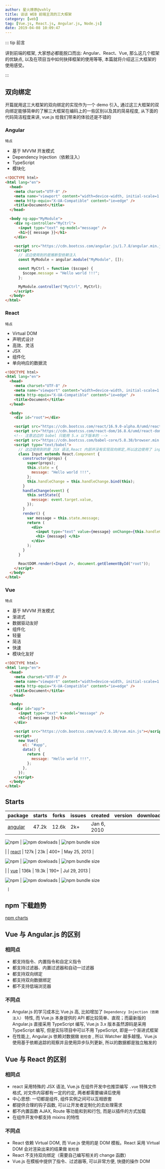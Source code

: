 ```yaml
---
author: 星火燎原@vxhly
title: 谈谈 WEB 前端主流的三大框架
category: [web]
tag: [Vue.js, React.js, Angular.js, Node.js]
date: 2019-04-08 10:09:47
---
```


::: tip 前言

讲到前端的框架, 大家想必都能脱口而出: Angular、React、Vue, 那么这几个框架的优缺点, 以及在项目当中如何抉择框架的使用等等, 本篇就将介绍这三大框架的使用感受。

:::

<!-- more -->

## 双向绑定

开篇就用这三大框架的双向绑定的实现作为一个 demo 引入, 通过这三大框架的双向绑定能够简单的了解三大框架在编码上的一些区别以及其的简易程度, 从下面的代码简洁程度来讲, vue.js 给我们带来的体验还是不错的

### Angular

`特点`

- 基于 MVVM 开发模式
- Dependency Injection（依赖注入）
- TypeScript
- 模块化

```html
<!DOCTYPE html>
<html lang="en">
  <head>
    <meta charset="UTF-8" />
    <meta name="viewport" content="width=device-width, initial-scale=1.0" />
    <meta http-equiv="X-UA-Compatible" content="ie=edge" />
    <title>Document</title>
  </head>

  <body ng-app="MyModule">
    <div ng-controller="MyCtrl">
      <input type="text" ng-model="message" />
      <h1>{{ message }}</h1>
    </div>

    <script src="https://cdn.bootcss.com/angular.js/1.7.8/angular.min.js"></script>
    <script>
      // 这边使用到的是推断型依赖注入
      const MyModule = angular.module("MyModule", []);

      const MyCtrl = function ($scope) {
        $scope.message = "Hello world !!!";
      };

      MyModule.controller("MyCtrl", MyCtrl);
    </script>
  </body>
</html>
```

### React

`特点`

- Virtual DOM
- 声明式设计
- 高效、灵活
- JSX
- 组件化
- 单向响应的数据流

```html
<!DOCTYPE html>
<html lang="en">
  <head>
    <meta charset="UTF-8" />
    <meta name="viewport" content="width=device-width, initial-scale=1.0" />
    <meta http-equiv="X-UA-Compatible" content="ie=edge" />
    <title>Document</title>
  </head>

  <body>
    <div id="root"></div>

    <script src="https://cdn.bootcss.com/react/16.9.0-alpha.0/umd/react.development.js"></script>
    <script src="https://cdn.bootcss.com/react-dom/16.8.6/umd/react-dom.development.js"></script>
    <!-- 注意这边的 babel 只能用 5.x 以下版本的 -->
    <script src="https://cdn.bootcss.com/babel-core/5.8.38/browser.min.js"></script>
    <script type="text/babel">
      // 这边使用到的是 JSX 语法,React 内部并没有实现双向绑定,所以这边使用了 input 的 change  事件来实现双向绑定
      class Input extends React.Component {
        constructor(props) {
          super(props);
          this.state = {
            message: "Hello world !!!",
          };
          this.handleChange = this.handleChange.bind(this);
        }
        handleChange(event) {
          this.setState({
            message: event.target.value,
          });
        }
        render() {
          var message = this.state.message;
          return (
            <div>
              <input type="text" value={message} onChange={this.handleChange} />
              <h1> {message} </h1>
            </div>
          );
        }
      }

      ReactDOM.render(<Input />, document.getElementById("root"));
    </script>
  </body>
</html>
```

### Vue

`特点`

- 基于 MVVM 开发模式
- 渐进式
- 数据驱动友好
- 组件化
- 轻量
- 简洁
- 快速
- 模块化友好

```html
<!DOCTYPE html>
<html lang="en">
  <head>
    <meta charset="UTF-8" />
    <meta name="viewport" content="width=device-width, initial-scale=1.0" />
    <meta http-equiv="X-UA-Compatible" content="ie=edge" />
    <title>Document</title>
  </head>

  <body>
    <div id="app">
      <input type="text" v-model="message" />
      <h1>{{ message }}</h1>
    </div>

    <script src="https://cdn.bootcss.com/vue/2.6.10/vue.min.js"></script>
    <script>
      new Vue({
        el: "#app",
        data() {
          return {
            message: "Hello world !!!",
          };
        },
      });
    </script>
  </body>
</html>
```

## Starts

| package                                       | starts | forks | issues | created     | version | downloads | size |
| --------------------------------------------- | ------ | ----- | ------ | ----------- | ------- | --------- | ---- |
| [angular](https://github.com/angular/angular) | 47.2k  | 12.6k | 2k+    | Jan 6, 2010 |

![npm](https://img.shields.io/npm/v/angular.svg) | ![npm dowloads](https://img.shields.io/npm/dm/angular.svg) | ![npm bundle size](https://img.shields.io/bundlephobia/min/angular.svg)

| | [react](https://github.com/facebook/react) | 127k | 23k | 400+ | May 25, 2013 |

![npm](https://img.shields.io/npm/v/react.svg) | ![npm dowloads](https://img.shields.io/npm/dm/react.svg) | ![npm bundle size](https://img.shields.io/bundlephobia/min/react.svg)

| | [vue](https://github.com/vuejs/vue) | 136k | 19.3k | 190+ | Jul 29, 2013 |

![npm](https://img.shields.io/npm/v/vue.svg) | ![npm dowloads](https://img.shields.io/npm/dm/vue.svg) | ![npm bundle size](https://img.shields.io/bundlephobia/min/vue.svg)

     |

## npm 下载趋势

[npm charts](https://npmcharts.com/compare/react,angular,vue?minimal=true&interval=7)

## Vue 与 Angular.js 的区别

### 相同点

- 都支持指令、内置指令和自定义指令
- 都支持过滤器、内置过滤器和自动一过滤器
- 都支持双向绑定
- 都支持双向数据绑定
- 都不支持低端浏览器

### 不同点

- Angular.js 的学习成本比 Vue.js 高, 比如增加了 `Dependency Injection（依赖注入）` 特性, 而 Vue.js 本身提供的 API 都比较简单、直观；而最新版的 Angular.js 直接采用 TypeScript 编写, Vue.js 3.x 版本虽然源码是采用 TypeScript 编写, 但是实际项目中可以不用 TypeScript, 即是一个渐进式框架
- 在性能上, Angular.js 依赖对数据做 `脏检查` , 所以 Watcher 越多越慢。Vue.js 使用基于依赖追踪的观察并且使用异步队列更新, 所以的数据都是独立触发的

## Vue 与 React 的区别

### 相同点

- react 采用特殊的 JSX 语法, Vue.js 在组件开发中也推崇编写 `.vue` 特殊文件格式, 对文件内容都有一定的约定, 两者都需要编译后使用
- 中心思想: 一切都是组件, 组件实例之间可以互相嵌套
- 都提供合理的钩子函数, 可以让开发者定制化的去处理需求
- 都不内置函数 AJAX, Route 等功能和到和行包, 而是以插件的方式加载
- 在组件开发中都支持 mixins 的特性

### 不同点

- React 依赖 Virtual DOM, 而 Vue.js 使用的是 DOM 模板。React 采用 Virtual DOM 会对渲染出来的结果做 `脏检查`
- React 不支持双向绑定（需要自己编写相关的 change 函数）
- Vue.js 在模板中提供了指令、过滤器等, 可以非常方便, 快捷的操作 DOM
